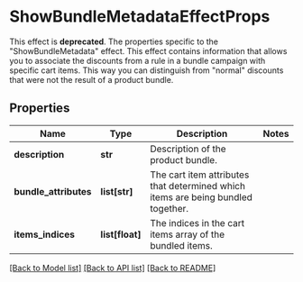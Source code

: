 # ShowBundleMetadataEffectProps

This effect is **deprecated**. The properties specific to the \"ShowBundleMetadata\" effect. This effect contains information that allows you to associate the discounts from a rule in a bundle campaign with specific cart items. This way you can distinguish from \"normal\" discounts that were not the result of a product bundle. 
## Properties
Name | Type | Description | Notes
------------ | ------------- | ------------- | -------------
**description** | **str** | Description of the product bundle. | 
**bundle_attributes** | **list[str]** | The cart item attributes that determined which items are being bundled together. | 
**items_indices** | **list[float]** | The indices in the cart items array of the bundled items. | 

[[Back to Model list]](../README.md#documentation-for-models) [[Back to API list]](../README.md#documentation-for-api-endpoints) [[Back to README]](../README.md)


